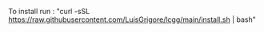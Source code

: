 To install run : 
"curl -sSL https://raw.githubusercontent.com/LuisGrigore/lcgg/main/install.sh | bash"
